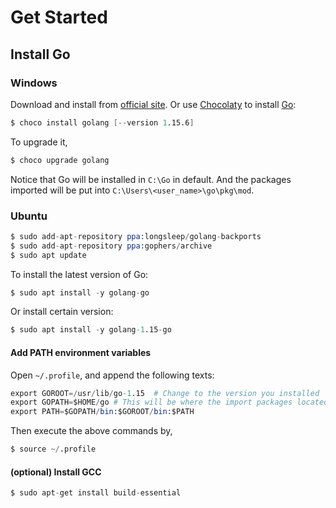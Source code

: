 # Get Started

## Install Go

### Windows

Download and install from [official site](https://golang.org/doc/install).
Or use [Chocolaty](https://chocolatey.org/) to install [Go](https://chocolatey.org/packages/golang#install):

```s
$ choco install golang [--version 1.15.6]
```

To upgrade it,

```s
$ choco upgrade golang
```


Notice that Go will be installed in `C:\Go` in default.
And the packages imported will be put into `C:\Users\<user_name>\go\pkg\mod`.




### Ubuntu

```s
$ sudo add-apt-repository ppa:longsleep/golang-backports
$ sudo add-apt-repository ppa:gophers/archive
$ sudo apt update
```


To install the latest version of Go:

```s
$ sudo apt install -y golang-go
```

Or install certain version:

```s
$ sudo apt install -y golang-1.15-go
```

#### Add PATH environment variables

Open `~/.profile`, and append the following texts:

```s
export GOROOT=/usr/lib/go-1.15  # Change to the version you installed
export GOPATH=$HOME/go # This will be where the import packages located
export PATH=$GOPATH/bin:$GOROOT/bin:$PATH
```

Then execute the above commands by,

```s
$ source ~/.profile
```


#### (optional) Install GCC

```s
$ sudo apt-get install build-essential
```



